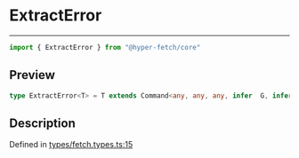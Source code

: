 

# ExtractError

<div class="api-docs__separator" data-reactroot="">

---

</div><div class="api-docs__import" data-reactroot="">

```ts
import { ExtractError } from "@hyper-fetch/core"
```

</div><div class="api-docs__section">

## Preview

</div><div class="api-docs__preview type single">

```ts
type ExtractError<T> = T extends Command<any, any, any, infer  G, infer  L, any, any, any, any, any> ? G | L : never;
```

</div><div class="api-docs__section">

## Description

</div><div class="api-docs__description"><span class="api-docs__do-not-parse">



</span></div><p class="api-docs__definition">

Defined in [types/fetch.types.ts:15](https://github.com/BetterTyped/hyper-fetch/blob/0bdb96c0/packages/core/src/types/fetch.types.ts#L15)

</p>